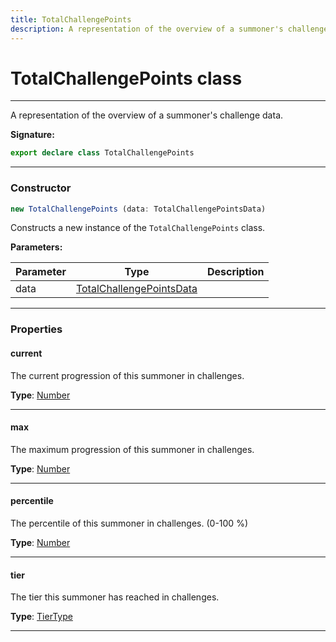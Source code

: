 ```yaml
---
title: TotalChallengePoints
description: A representation of the overview of a summoner's challenge data.
---
```


# TotalChallengePoints class

---

A representation of the overview of a summoner's challenge data.

**Signature:**

```ts
export declare class TotalChallengePoints 
```

---

### Constructor

```ts
new TotalChallengePoints (data: TotalChallengePointsData)
```

Constructs a new instance of the `TotalChallengePoints` class.

**Parameters:**

| Parameter | Type | Description |
| --------- | ---- | ----------- |
| data | [TotalChallengePointsData](/api/totalchallengepointsdata) |  |
---

### Properties

#### current

The current progression of this summoner in challenges.



**Type**: [Number](https://developer.mozilla.org/en-US/docs/Web/JavaScript/Reference/Global_Objects/Number)

---

#### max

The maximum progression of this summoner in challenges.



**Type**: [Number](https://developer.mozilla.org/en-US/docs/Web/JavaScript/Reference/Global_Objects/Number)

---

#### percentile

The percentile of this summoner in challenges. (0-100 %)



**Type**: [Number](https://developer.mozilla.org/en-US/docs/Web/JavaScript/Reference/Global_Objects/Number)

---

#### tier

The tier this summoner has reached in challenges.



**Type**: [TierType](/api/tiertype)

---

